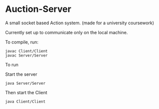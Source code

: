 # Auction-Server

A small socket based Action system. (made for a university coursework)

Currently set up to communicate only on the local machine.

To compile, run:
```
javac Client/Client
javac Server/Server
```
To run

  Start the server
  ```
  java Server/Server
  ```
  
  Then start the Client
  ```
  java Client/Client
  ```
